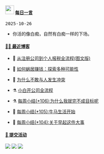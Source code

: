 <!--Start-->
 <h4> <img src="https://emojis.slackmojis.com/emojis/images/1621024394/39092/cat-roll.gif?1621024394" width="28" /> <a href="https://github.com/liugezhou/liugezhou/blob/master/quotations.md"> 每日一言</a></h4>

<kbd>2025-10-26</kbd>

- 你活的像白痴，自然有白痴一样的下场。  

<!--End-->

#### [ 🧑‍💻 最近博客](https://blog.liugezhou.online)
<!-- 
<img align='right' src="https://wiki.eryajf.net/img/dengxia.gif" width="330" /> -->

<!-- BLOG-POST-LIST:START -->
- 🦆 [从注册公司到个人报税全流程&lpar;图文版&rpar;](https://blog.liugezhou.online/20250615-%E5%85%AC%E5%8F%B8%E6%B3%A8%E5%86%8C%E5%85%A8%E6%B5%81%E7%A8%8B/) 

- 🧰 [如何蜗居赚钱：探索多种可能性](https://blog.liugezhou.online/20250318/) 

- 🤩 [为什么不敢与人发生冲突](https://blog.liugezhou.online/202410-107/) 

- ⚗️ [小白开公司全流程](https://blog.liugezhou.online/read005-%E5%B0%8F%E7%99%BD%E5%BC%80%E5%85%AC%E5%8F%B8%E5%85%A8%E6%B5%81%E7%A8%8B/) 

- ⚗️ [每周小结&lpar;*106&rpar;:为什么我就完不成目标呢](https://blog.liugezhou.online/202409-106/) 

- 🌊 [每周小结&lpar;*105&rpar;:牛马生活开始](https://blog.liugezhou.online/202406-No105/) 

- 🧰 [每周小结&lpar;*104&rpar;:关于早起这件大事](https://blog.liugezhou.online/202405-No104/) 
<!-- BLOG-POST-LIST:END -->

<!-- #### [ ✨ 今日前端](https://day.liugezhou.online)
<image src="https://cdn.statically.io/gh/liugezhou/image@master/day/today.png" height="400px"/> -->

#### [ 🧐 提交活动]()

 <!--[![liugezhou's github activity graph](https://github-readme-activity-graph.vercel.app/graph?username=liugezhou&bg_color=040109&color=3b9767&line=4c9e86&point=57d016&area=true&hide_border=true)](https://github.com/ashutosh00710/github-readme-activity-graph)-->
 ![](http://github-profile-summary-cards.vercel.app/api/cards/profile-details?username=liugezhou&theme=algolia)
 ![](http://github-profile-summary-cards.vercel.app/api/cards/stats?username=liugezhou&theme=algolia)
 ![](http://github-profile-summary-cards.vercel.app/api/cards/repos-per-language?username=liugezhou&theme=algolia&exclude=html,lua,shell)

<!--#### [ 📈 数据总览]()
<a href="https://github.com/liugezhou" target="_blank">
  <img alt="数据总览" src="https://denvercoder1-github-readme-stats.vercel.app/api/?username=liugezhou&show_icons=true&count_private=true&theme=react&hide_border=true&bg_color=1F222E&title_color=F85D7F&icon_color=F8D866" height="192px" />
</a>-->











































































































































































































































































































































































































































